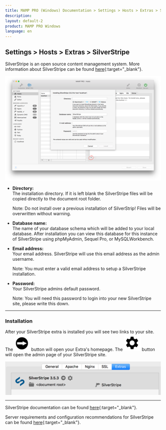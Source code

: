 ```yaml
---
title: MAMP PRO (Windows) Documentation > Settings > Hosts > Extras > SilverStripe
description: 
layout: default-2
product: MAMP PRO Windows
language: en
---
```


## Settings > Hosts > Extras > SilverStripe

SilverStripe is an open source content management system. More information about SilverStripe can be found [here](https://www.silverstripe.org){:target="_blank"}.

![MAMP](/en/MAMP-PRO-Mac/Settings/Hosts/Extras/SilverStripe/silverStripe.png)

*  **Directory:**  
   The installation directory. If it is left blank the SilverStripe files will be copied directly to the document root folder.  
  
   <div class="alert" role="alert"> 
   Note: Do not install over a previous installation of SilverStrip! Files will be overwritten without warning. 
   </div>
   
*  **Database name:**  
   The name of your database schema which will be added to your local database. After installation you can view this database for this instance of SilverStripe using phpMyAdmin, Sequel Pro, or MySQLWorkbench. 

*  **Email address:**  
   Your email address. SilverStripe will use this email address as the admin username.
   
   <div class="alert" role="alert"> 
   Note: You must enter a valid email address to setup a SilverStripe installation.
   </div>
   
*  **Password:**  
   Your SilverStripe admins default password.  
   <div class="alert" role="alert">   
   Note: You will need this password to login into your new SilverStripe site, please write this down.
   </div>
   
---
   
### Installation
 
After your SilverStripe extra is installed you will see two links to your site. The ![MAMP](/en/MAMP-PRO-Mac/Settings/Hosts/Extras/BlackArrow.png) button will open your Extra's homepage. The ![MAMP](/en/MAMP-PRO-Mac/Settings/Hosts/Extras/gear.png) button will open the admin page of your SilverStripe site.

![MAMP](/en/MAMP-PRO-Mac/Settings/Hosts/Extras/SilverStripe/installSilverStripe.png)

   
---
 
SilverStripe documentation can be found [here](https://docs.silverstripe.org/en/3/){:target="_blank"}.
   
Server requirements and configuration recommendations for SilverStripe can be found [here](https://docs.silverstripe.org/en/3/getting_started/server_requirements/){:target="_blank"}.
   
   
